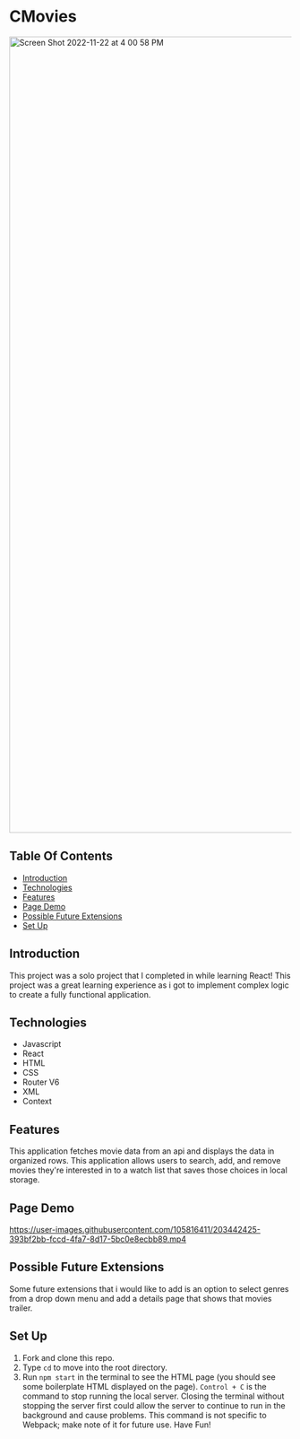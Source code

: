 # CMovies


<img width="1420" alt="Screen Shot 2022-11-22 at 4 00 58 PM" src="https://user-images.githubusercontent.com/105816411/203441333-412b27c3-25e7-4a00-b265-a82bdcb0e65d.png">



## Table Of Contents

  - [Introduction](#introduction)
  - [Technologies](#technologies)
  - [Features](#features)
  - [Page Demo](#page-demo)
  - [Possible Future Extensions](#possible-future-extensions)
  - [Set Up](#set-up)

  ## Introduction

   This project was a solo project that I completed in while learning React! This project was a great learning experience as i got to implement complex logic to create a fully functional application.

  ## Technologies

  - Javascript
  - React
  - HTML
  - CSS
  - Router V6
  - XML
  - Context


  ## Features

  This application fetches movie data from an api and displays the data in organized rows.  This application allows users to search, add, and remove movies they're interested in to a watch list that saves those choices in local storage.

  ## Page Demo









https://user-images.githubusercontent.com/105816411/203442425-393bf2bb-fccd-4fa7-8d17-5bc0e8ecbb89.mp4










  ## Possible Future Extensions

  Some future extensions that i would like to add is an option to select genres from a drop down menu and add a details page that shows that movies trailer.

  ## Set Up
  1. Fork and clone this repo.
  2. Type `cd` to move into the root directory.
  3. Run `npm start` in the terminal to see the HTML page (you should see some boilerplate HTML displayed on the page).  `Control + C` is the command to stop running the local server.  Closing the terminal without stopping the server first could allow the server to continue to run in the background and cause problems. This command is not specific to Webpack; make note of it for future use. Have Fun!


